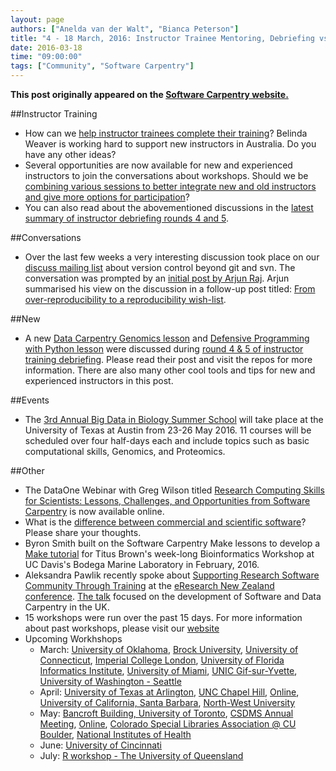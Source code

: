 ```yaml
---
layout: page
authors: ["Anelda van der Walt", "Bianca Peterson"]
title: "4 - 18 March, 2016: Instructor Trainee Mentoring, Debriefing vs Lesson Sessions, Version Control, Big Data in Biology Summer School, New Lessons"
date: 2016-03-18
time: "09:00:00"
tags: ["Community", "Software Carpentry"]
---
```


<p><b>This post originally appeared on the <a href="https://software-carpentry.org/">Software Carpentry website.</a></b></p>

##Instructor Training
* How can we [help instructor trainees complete their training]({{page.baseurl}}/blog/2016/03/proposal-instructor-trainees.html)? Belinda Weaver is working hard to support new instructors in Australia. Do you have any other ideas?
* Several opportunities are now available for new and experienced instructors to join the conversations about workshops. Should we be [combining various sessions to better integrate new and old instructors and give more options for participation]({{page.baseurl}}/blog/2016/03/should-we-combine-debriefing-and-lesson-discussion.html)?
* You can also read about the abovementioned discussions in the [latest summary of instructor debriefing rounds 4 and 5]({{page.baseurl}}/blog/2016/03/instructor-debriefing-round-04-05.html).

##Conversations
* Over the last few weeks a very interesting discussion took place on our [discuss mailing list](http://lists.software-carpentry.org/pipermail/discuss/2016-March/thread.html#4002) about version control beyond git and svn. The conversation was prompted by an [initial post by Arjun Raj](http://rajlaboratory.blogspot.co.za/2016/02/from-reproducibility-to-over.html). Arjun summarised his view on the discussion in a follow-up post titled: [From over-reproducibility to a reproducibility wish-list](http://rajlaboratory.blogspot.co.za/2016/03/from-over-reproducibility-to.html).

##New
* A new [Data Carpentry Genomics lesson](https://github.com/qingpeng/2016-02-22-isu/tree/gh-pages/lessons) and [Defensive Programming with Python lesson](https://github.com/swcarpentry/python-novice-gapminder/blob/gh-pages/index.md) were discussed during [round 4 & 5 of instructor training debriefing]({{page.baseurl}}/blog/2016/03/instructor-debriefing-round-04-05.html). Please read their post and visit the repos for more information. There are also many other cool tools and tips for new and experienced instructors in this post.

##Events
* The [3rd Annual Big Data in Biology Summer School](http://ccbb.biosci.utexas.edu/summerschool.html) will take place at the University of Texas at Austin from 23-26 May 2016. 11 courses will be scheduled over four half-days each and include topics such as basic computational skills, Genomics, and Proteomics.

##Other
* The DataOne Webinar with Greg Wilson titled [Research Computing Skills for Scientists: Lessons, Challenges, and Opportunities from Software Carpentry](https://www.dataone.org/webinars/research-computing-skills-scientists-lessons-challenges-and-opportunities-software) is now available online.
*  What is the [difference between commercial and scientific software]({{page.baseurl}}/blog/2016/03/complexity-vs-subtlety.html)? Please share your thoughts. 
* Byron Smith built on the Software Carpentry Make lessons to develop a [Make tutorial](http://blog.byronjsmith.com/make-analysis.html) for Titus Brown's week-long Bioinformatics Workshop at UC Davis's Bodega Marine Laboratory in February, 2016. 
* Aleksandra Pawlik recently spoke about [Supporting Research Software Community Through Training](http://www.software.ac.uk/blog/2016-03-08-supporting-research-software-community-though-training) at the [eResearch New Zealand conference](http://eresearch2016.org.nz/). [The talk](http://www.slideshare.net/anpawlik/supporting-research-software-community-through-training) focused on the development of Software and Data Carpentry in the UK.
* 15 workshops were run over the past 15 days. For more information about past workshops, please visit our [website]({{page.baseurl}}/workshops/past/) 
* Upcoming Workhshops
  * March: 
    [University of Oklahoma](https://oulib-swc.github.io/2016-03-17-ou/),
    [Brock University](https://computecanada.github.io/2016-03-19-brocku/), 
    [University of Connecticut](https://butterflyology.github.io/2016-03-21-UConn/),
    [Imperial College London](https://hpcarcher.github.io/2016-03-23-Imperial/),
	[University of Florida Informatics Institute](https://weecology.github.io/2016-03-24-UFII-SWC/),
    [University of Miami](https://qjcg.github.io/2016-03-28-umiami/),
    [UNIC Gif-sur-Yvette](https://paris-swc.github.io/2016-03-29-gif-sur-yvette/),
    [University of Washington - Seattle](http://uwescience.github.io/2016-03-31-uw/)
  * April:
    [University of Texas at Arlington](https://annawilliford.github.io/2016-04-02-UTA/),
	[UNC Chapel Hill](https://kcranston.github.io/2016-04-11-UNC/),
    [Online](https://swcarpentry.github.io/2016-04-13-training-online/),
    [University of California, Santa Barbara](https://mqwilber.github.io/2016-04-14-ucsb/),
	[North-West University](https://swcarpentry.github.io/2016-04-17-instructor-training-nwu/)
  * May:
    [Bancroft Building, University of Toronto](https://swcarpentry.github.io/2016-05-11-ttt-compute-canada/),
	[CSDMS Annual Meeting](https://mperignon.github.io/2016-05-16-csdms/),
	[Online](https://swcarpentry.github.io/2016-05-18-ttt-online/),
    [Colorado Special Libraries Association @ CU Boulder](https://mperignon.github.io/2016-05-25-culibraries/),
    [National Institutes of Health](http://datacarpentry.github.io/2016-05-26-NIH/)
  * June:
    [University of Cincinnati](https://qjcg.github.io/2016-06-07-ucincinnati/)
  * July:
    [R workshop - The University of Queensland](https://bio-swc-bne.github.io/2016-07-11-bne-R/)
